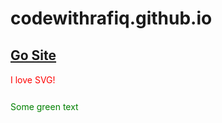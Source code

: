 # codewithrafiq.github.io
## [Go Site](https://codewithrafiq.github.io/)


<svg height="30" width="200">
  <text x="0" y="15" fill="red">I love SVG!</text>
  Sorry, your browser does not support inline SVG.
</svg>



<span style="color: green"> Some green text </span>
